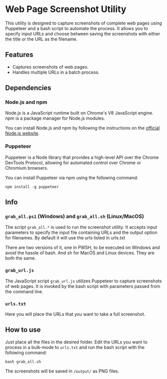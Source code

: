 # Web Page Screenshot Utility

This utility is designed to capture screenshots of complete web pages using Puppeteer and a bash script to automate the process. It allows you to specify input URLs and choose between saving the screenshots with either the title or the URL as the filename.

## Features

- Captures screenshots of web pages.
- Handles multiple URLs in a batch process.

## Dependencies

### Node.js and npm

Node.js is a JavaScript runtime built on Chrome's V8 JavaScript engine. npm is a package manager for Node.js modules.

You can install Node.js and npm by following the instructions on the [official Node.js website](https://nodejs.org/).

### Puppeteer

Puppeteer is a Node library that provides a high-level API over the Chrome DevTools Protocol, allowing for automated control over Chrome or Chromium browsers.

You can install Puppeteer via npm using the following command:

```
npm install -g puppeteer
```

## Info

### `grab_all.ps1` (Windows) and `grab_all.sh` (Linux/MacOS)

The script `grab_all.*` is used to run the screenshot utility. It accepts input parameters to specify the input file containing URLs and the output option for filenames.
By default it will use the urls listed in urls.txt

There are two versions of it, one in PWSH, to be executed on Windows and avoid the hassle of bash. And sh for MacOS and Linux devices.
They are both the same.


### `grab_url.js`

The JavaScript script `grab_url.js` utilizes Puppeteer to capture screenshots of web pages. It is invoked by the bash script with parameters passed from the command line.

### `urls.txt`

Here you will place the URLs that you want to take a full screenshot.

## How to use

Just place all the files in the desired folder. Edit the URLs you want to process in a bulk-mode to `urls.txt` and run the bash script with the following command:

```
bash grab_all.sh
```

The screenshots will be saved in `/output/` as PNG files.
